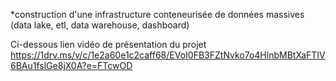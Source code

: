 *construction d'une infrastructure conteneurisée de données massives (data lake, etl, data warehouse, dashboard) 

Ci-dessous lien vidéo de présentation du projet  
https://1drv.ms/v/c/1e2a60e1c2caff68/EVoI0FB3FZtNvko7o4HlnbMBtXaFTIV6BAu1fslGe8jX0A?e=FTcwOD

